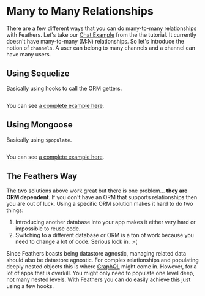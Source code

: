 # Many to Many Relationships

There are a few different ways that you can do many-to-many relationships with Feathers. Let's take our [Chat Example]() from the the tutorial. It currently doesn't have many-to-many (M:N) relationships. So let's introduce the notion of `channels`. A user can belong to many channels and a channel can have many users.

## Using Sequelize

Basically using hooks to call the ORM getters.

```js
```

You can see [a complete example here]().

## Using Mongoose

Basically using `$populate`.

```js
```

You can see [a complete example here]().

## The Feathers Way

The two solutions above work great but there is one problem... **they are ORM dependent**. If you don't have an ORM that supports relationships then you are out of luck. Using a specific ORM solution makes it hard to do two things:

1. Introducing another database into your app makes it either very hard or impossible to reuse code.
2. Switching to a different database or ORM is a ton of work because you need to change a lot of code. Serious lock in. :-(

Since Feathers boasts being datastore agnostic, managing related data should also be datastore agnostic. For complex relationships and populating deeply nested objects this is where [GraphQL]() might come in. However, for a lot of apps that is overkill. You might only need to populate one level deep, not many nested levels. With Feathers you can do easily achieve this just using a few hooks.

